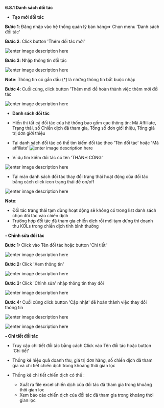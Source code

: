 
**6.8.1 Danh sách đối tác**

- **Tạo mới đối tác**

**Bước 1**: Đăng nhập vào hệ thống quản lý bán hàng=> Chọn menu 'Danh sách đối tác'

**Bước 2**: Click button 'Thêm đối tác mới'

![enter image description here](https://static8.muarecdn.com/original/muare/images/2021/08/30/6068782_3.png)
   
**Bước 3**: Nhập thông tin đối tác 

![enter image description here](https://static8.muarecdn.com/original/muare/images/2021/08/30/6069134_3.png)

**Note:** Thông tin có gắn dấu (*) là những thông tin bắt buộc nhập

**Bước 4**: Cuối cùng, click button 'Thêm mới để hoàn thành việc thêm mới đối tác

![enter image description here](https://static8.muarecdn.com/original/muare/images/2021/08/30/6069133_2.png)

- **Danh sách đối tác**

-  Hiển thị tất cả đối tác của hệ thống bao gồm các thông tin: Mã Affiliate, Trạng thái, số Chiến dịch đã tham gia, Tổng số đơn giới thiệu, Tổng giá trị đơn giới thiệu 
 
  - Tại danh sách đối tác có thể tìm kiếm đối tác theo 'Tên đối tác' hoặc 'Mã affiliate'
  ![enter image description here](https://static8.muarecdn.com/original/muare/images/2021/08/30/6068864_5.png)
  
   - Ví dụ tìm kiếm đối tác có tên 'THÀNH CÔNG'

![enter image description here](https://static8.muarecdn.com/original/muare/images/2021/08/30/6068865_screenshot-1.png)

   - Tại màn danh sách đối tác thay đổi trạng thái hoạt động của đối tác bằng cách click icon trạng thái để on/off
   
   ![enter image description here](https://static8.muarecdn.com/original/muare/images/2021/08/30/6069192_4.png)
   
   **Note:**
   
   - Đối tác trạng thái tạm dừng hoạt động sẽ không có trong list danh sách chọn đối tác vào chiến dịch
   - Trường hợp đối tác đã tham gia chiến dịch rồi mới tạm dừng thì doanh thu KOLs trong chiến dịch tính bình thường


**- Chỉnh sửa đối tác**

**Bước 1:** Click vào Tên đối tác hoặc button 'Chi tiết' 

![enter image description here](https://static8.muarecdn.com/original/muare/images/2021/08/30/6069193_screenshot-3.png)

**Bước 2:** Click 'Xem thông tin' 

![enter image description here](https://static8.muarecdn.com/original/muare/images/2021/08/30/6069194_screenshot-4.png)

**Bước 3:** Click 'Chỉnh sửa' nhập thông tin thay đổi

![enter image description here](https://static8.muarecdn.com/original/muare/images/2021/08/31/6069511_screenshot-8.png)

 **Bước 4:**  Cuối cùng click button 'Cập nhật' để hoàn thành việc thay đổi thông tin
 
 ![enter image description here](https://static8.muarecdn.com/original/muare/images/2021/08/30/6069195_screenshot-5.png)
 
![enter image description here](https://static8.muarecdn.com/original/muare/images/2021/08/30/6069219_screenshot-6.png)

**- Chi tiết đối tác**

- Truy cập chi tiết đối tác bằng cách Click vào Tên đối tác hoặc button 'Chi tiết' 

- Thống kê hiệu quả doanh thu, giá trị đơn hàng, số chiến dịch đã tham gia và chi tiết chiến dịch trong khoảng thời gian lọc

- Thống kê chi tiết chiến dịch có thể : 

     + Xuất ra file excel chiến dịch của đối tác đã tham gia trong khoảng thời gian lọc 
     + Xem báo cáo chiến dịch của đối tác đã tham gia trong khoảng thời gian lọc 

 
 


